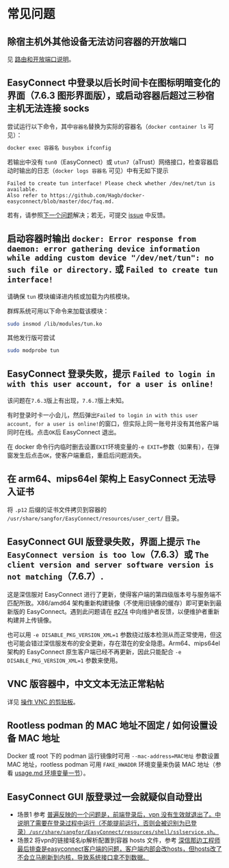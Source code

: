 # 常见问题

## 除宿主机外其他设备无法访问容器的开放端口

见 [路由和开放端口说明](route.md)。

## EasyConnect 中登录以后长时间卡在图标明暗变化的界面（7.6.3 图形界面版），或启动容器后超过三秒宿主机无法连接 socks

尝试运行以下命令，其中`容器名`替换为实际的容器名（`docker container ls` 可见）：

``` bash
docker exec 容器名 busybox ifconfig
```

若输出中没有 `tun0`（EasyConnect）或 `utun7`（aTrust）网络接口，检查容器启动时输出的日志（`docker logs 容器名` 可见）中有无如下提示

```
Failed to create tun interface! Please check whether /dev/net/tun is available.
Also refer to https://github.com/Hagb/docker-easyconnect/blob/master/doc/faq.md.
```

若有，请参照[下一个问题](#user-content-启动容器时输出-docker-error-response-from-daemon-error-gathering-device-information-while-adding-custom-device-devnettun-no-such-file-or-directory-或-failed-to-create-tun-interface)解决；若无，可提交 [issue](https://github.com/Hagb/docker-easyconnect/issues) 中反馈。

## 启动容器时输出 `docker: Error response from daemon: error gathering device information while adding custom device "/dev/net/tun": no such file or directory.` 或 `Failed to create tun interface!`

请确保 `tun` 模块编译进内核或加载为内核模块。

群辉系统可用以下命令来加载该模块：

``` bash
sudo insmod /lib/modules/tun.ko
```

其他发行版可尝试

``` bash
sudo modprobe tun
```

## EasyConnect 登录失败，提示 `Failed to login in with this user account, for a user is online!`

该问题在`7.6.3`版上有出现，`7.6.7`版上未知。

有时登录时卡一小会儿，然后弹出`Failed to login in with this user account, for a user is online!`的窗口，但实际上同一账号并没有其他客户端同时在线。点击`OK`后 EasyConnect 退出。

在 docker 命令行内临时删去设置`EXIT`环境变量的`-e EXIT=`参数（如果有），在弹窗发生后点击`OK`，使客户端重启，重启后问题消失。

## 在 arm64、mips64el 架构上 EasyConnect 无法导入证书

将 `.p12` 后缀的证书文件拷贝到容器的 `/usr/share/sangfor/EasyConnect/resources/user_cert/` 目录。

## EasyConnect GUI 版登录失败，界面上提示 `The EasyConnect version is too low`（7.6.3）或 `The client version and server software version is not matching`（7.6.7）.

这是深信服对 EasyConnect 进行了更新，使得客户端的第四级版本号与服务端不匹配所致。X86/amd64 架构重新构建镜像（不使用旧镜像的缓存）即可更新到最新版的 EasyConnect。遇到此问题请在 [#274](https://github.com/Hagb/docker-easyconnect/issues/274) 中向维护者反馈，以便维护者重新构建并上传镜像。

也可以用 `-e DISABLE_PKG_VERSION_XML=1` 参数绕过版本检测从而正常使用，但这也可能会错过深信服发布的安全更新，存在潜在的安全隐患。Arm64、mips64el 架构的 EasyConnect 原生客户端已经不再更新，因此只能配合 `-e DISABLE_PKG_VERSION_XML=1` 参数来使用。

## VNC 版容器中，中文文本无法正常粘帖

详见 [操作 VNC 的剪贴板](./usage.md#操作-vnc-的剪贴板)。

## Rootless podman 的 MAC 地址不固定 / 如何设置设备 MAC 地址

Docker 或 root 下的 podman 运行镜像时可用 `--mac-address=MAC地址` 参数设置 MAC 地址，rootless podman 可用 `FAKE_HWADDR` 环境变量来伪装 MAC 地址（参看 [usage.md 环境变量一节](./usage.md#环境变量)）。

## EasyConnect GUI 版登录过一会就疑似自动登出

- 场景1 参考 [普遍反映的一个问题是，前端登录后，vpn 没有生效就退出了。中说明了需要在登录过程中运行（不能提前运行，否则会被识别为已登录）`/usr/share/sangfor/EasyConnect/resources/shell/sslservice.sh`。](https://github.com/docker-easyconnect/docker-easyconnect/blob/51617fe6209c5fbe34844375003922aa6d64c6dd/doc/run-linux-easyconnect-how-to.md?plain=1#L29)
- 场景2 将vpn的链接域名ip解析配置到容器 hosts 文件，参考 [深信那边工程师最后排查是easyconnect客户端的问题，客户端内部会改hosts，但hosts改了不会立马刷新到内核，导致系统接口拿不到数据。](https://github.com/docker-easyconnect/docker-easyconnect/issues/83#issuecomment-1096451040)
